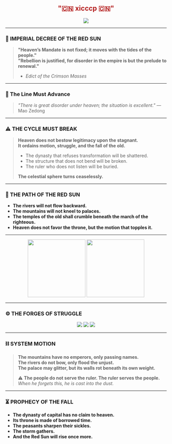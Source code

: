 <div align="center">
  <h2 align="center" style="color:#b31b1b">"🇨🇳 xicccp 🇨🇳" </h2>
  <img src="https://komarev.com/ghpvc/?username=xicccp&color=red&style=for-the-badge">
</div>

---

### 📜 **IMPERIAL DECREE OF THE RED SUN**
> **"Heaven’s Mandate is not fixed; it moves with the tides of the people."**  
> **"Rebellion is justified, for disorder in the empire is but the prelude to renewal."**  
>  
> - *Edict of the Crimson Masses*  

---

### 🚩 The Line Must Advance  
> *"There is great disorder under heaven; the situation is excellent."* — Mao Zedong

---

### **⚠ THE CYCLE MUST BREAK**
> **Heaven does not bestow legitimacy upon the stagnant.**  
> **It ordains motion, struggle, and the fall of the old.**  
>  
> - The dynasty that refuses transformation will be shattered.  
> - The structure that does not bend will be broken.  
> - The ruler who does not listen will be buried.  
>  
> **The celestial sphere turns ceaselessly.**  

---

### **🔻 THE PATH OF THE RED SUN**
- **The rivers will not flow backward.**  
- **The mountains will not kneel to palaces.**  
- **The temples of the old shall crumble beneath the march of the righteous.**  
- **Heaven does not favor the throne, but the motion that topples it.**  

---

<div align="center">
  <img height="180em" src="https://github-readme-stats.vercel.app/api?username=xicccp&show_icons=true&theme=dark&include_all_commits=true&count_private=true"/>
  <img height="180em" src="https://github-readme-stats.vercel.app/api/top-langs/?username=xicccp&layout=compact&langs_count=7&theme=dark"/>   
</div>

---

### **⚙ THE FORGES OF STRUGGLE**
<p align="center">
  <img src="https://img.shields.io/badge/Mandate-Linux-red?style=flat&logo=linux&logoColor=white">
  <img src="https://img.shields.io/badge/Weapons-Git-darkred?style=flat&logo=git&logoColor=white">
  <img src="https://img.shields.io/badge/Strategy-VsCode_gray?style=flat&logo=visual-studio-code&logoColor=white">
</p>

---

### **⛓ SYSTEM MOTION**
> **The mountains have no emperors, only passing names.**  
> **The rivers do not bow, only flood the unjust.**  
> **The palace may glitter, but its walls rot beneath its own weight.**  
>  
> ⚠ **The people do not serve the ruler. The ruler serves the people.**  
> _When he forgets this, he is cast into the dust._  

---

### **⏳ PROPHECY OF THE FALL**
- **The dynasty of capital has no claim to heaven.**  
- **Its throne is made of borrowed time.**  
- **The peasants sharpen their sickles.**  
- **The storm gathers.**  
- **And the Red Sun will rise once more.**